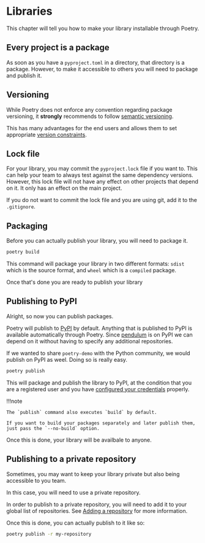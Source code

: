# Libraries

This chapter will tell you how to make your library installable through Poetry.

## Every project is a package

As soon as you have a `pyproject.toml` in a directory, that directory is a package.
However, to make it accessible to others you will need to package and publish it.


## Versioning

While Poetry does not enforce any convention regarding package versioning,
it **strongly** recommends to follow [semantic versioning](https://semver.org).

This has many advantages for the end users and allows them to set appropriate
[version constraints](/versions/).

## Lock file

For your library, you may commit the `pyproject.lock` file if you want to.
This can help your team to always test against the same dependency versions.
However, this lock file will not have any effect on other projects that depend on it.
It only has an effect on the main project.

If you do not want to commit the lock file and you are using git, add it to the `.gitignore`.

## Packaging

Before you can actually publish your library, you will need to package it.

```bash
poetry build
```

This command will package your library in two different formats: `sdist` which is
the source format, and `wheel` which is a `compiled` package.

Once that's done you are ready to publish your library

## Publishing to PyPI

Alright, so now you can publish packages.

Poetry will publish to [PyPI](https://pypi.org) by default. Anything that is published to PyPI
is available automatically through Poetry. Since [pendulum](https://pypi.org/project/pendulum/)
is on PyPI we can depend on it without having to specify any additional repositories.

If we wanted to share `poetry-demo` with the Python community, we would publish on PyPI as weel.
Doing so is really easy.

```bash
poetry publish
```

This will package and publish the library to PyPI, at the condition that you are a registered user
and you have [configured your credentials](/repositories/#adding-credentials) properly.

!!!note

    The `publish` command also executes `build` by default.
    
    If you want to build your packages separately and later publish them,
    just pass the `--no-build` option.
    
Once this is done, your library will be availbale to anyone.


## Publishing to a private repository

Sometimes, you may want to keep your library private but also being accessible to you team.

In this case, you will need to use a private repository.

In order to publish to a private repository, you will need to add it to your
global list of repositories. See [Adding a repository](/repositories/#adding-a-repository)
for more information.

Once this is done, you can actually publish to it like so:

```bash
poetry publish -r my-repository
```

